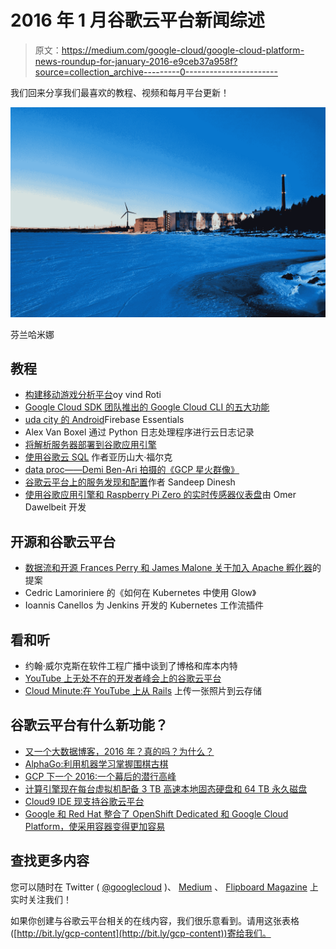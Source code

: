 # 2016 年 1 月谷歌云平台新闻综述

> 原文：<https://medium.com/google-cloud/google-cloud-platform-news-roundup-for-january-2016-e9ceb37a958f?source=collection_archive---------0----------------------->

我们回来分享我们最喜欢的教程、视频和每月平台更新！

![](img/82089b447d0e81ccd7ba0ecc0c133e08.png)

芬兰哈米娜

## 教程

*   [构建移动游戏分析平台](http://googlecloudplatform.blogspot.com/2016/01/build-a-mobile-gaming-analytics-platform.html)oy vind Roti
*   [Google Cloud SDK 团队推出的 Google Cloud CLI 的五大功能](http://googlecloudplatform.blogspot.com/2016/01/top-5-power-features-of-google-cloud-cli.html)
*   [uda city 的 Android](https://www.udacity.com/course/firebase-essentials-for-android--ud009)Firebase Essentials
*   Alex Van Boxel 通过 Python 日志处理程序进行云日志记录
*   [将解析服务器部署到谷歌应用引擎](/google-cloud/deploying-parse-server-to-google-app-engine-6bc0b7451d50#.2mzgorsy8)
*   [使用谷歌云 SQL](/google-cloud/using-google-cloud-sql-e3e4c123a89f#.rck25dmz6) 作者亚历山大·福尔克
*   [data proc——Demi Ben-Ari 拍摄的《GCP 星火群像》](/google-cloud/dataproc-spark-cluster-on-gcp-in-minutes-3843b8d8c5f8#.534nsmu93)
*   [谷歌云平台上的服务发现和配置](/google-cloud/service-discovery-and-configuration-on-google-cloud-platform-spoiler-it-s-built-in-c741eef6fec2#.j2c3223u2)作者 Sandeep Dinesh
*   [使用谷歌应用引擎和 Raspberry Pi Zero 的实时传感器仪表盘](http://omerio.com/2016/01/16/real-time-sensor-dashboard-using-google-app-engine-and-raspberry-pi-zero/)由 Omer Dawelbeit 开发

## **开源和谷歌云平台**

*   [数据流和开源 Frances Perry 和 James Malone 关于加入 Apache 孵化器](http://googlecloudplatform.blogspot.com/2016/01/Dataflow-and-open-source-proposal-to-join-the-Apache-Incubator.html)的提案
*   Cedric Lamoriniere 的《如何在 Kubernetes 中使用 Glow》
*   Ioannis Canellos 为 Jenkins 开发的 Kubernetes 工作流插件

## 看和听

*   约翰·威尔克斯在软件工程广播中谈到了博格和库本内特
*   [YouTube 上无处不在的开发者峰会上的谷歌云平台](/google-cloud/google-cloud-platform-at-ubiquity-dev-summit-2016-ffe0943812b9#.c0xvmbi5h)
*   [Cloud Minute:在 YouTube 上从 Rails](https://www.youtube.com/watch?v=olPk_uHgRyw&feature=youtu.be) 上传一张照片到云存储

## **谷歌云平台有什么新功能？**

*   [又一个大数据博客，2016 年？真的吗？为什么？](http://googlecloudplatform.blogspot.com/2016/02/another-Big-Data-blog-in-2016-really-why.html)
*   [AlphaGo:利用机器学习掌握围棋古棋](https://googleblog.blogspot.com/2016/01/alphago-machine-learning-game-go.html)
*   [GCP 下一个 2016:一个幕后的潜行高峰](http://googlecloudplatform.blogspot.com/2016/02/GCP-NEXT-2016-a-sneak-peak-behind-the-scenes.html)
*   [计算引擎现在每台虚拟机配备 3 TB 高速本地固态硬盘和 64 TB 永久磁盘](http://googlecloudplatform.blogspot.com/2016/02/Compute-Engine-now-with-3-TB-of-high-speed-Local-SSD-and-64-TB-of-Persistent-Disk-per-VM.html)
*   [Cloud9 IDE 现支持谷歌云平台](http://googlecloudplatform.blogspot.com/2016/01/Cloud9-IDE-now-supports-Google-Cloud-Platform.html)
*   [Google 和 Red Hat 整合了 OpenShift Dedicated 和 Google Cloud Platform，使采用容器变得更加容易](http://googlecloudplatform.blogspot.com/2016/01/google-and-red-hat-integrate-openshift-dedicated.html)

## 查找更多内容

您可以随时在 Twitter ( [@googlecloud](https://twitter.com/googlecloud) )、 [Medium](https://medium.com/google-cloud) 、 [Flipboard Magazine](https://flipboard.com/@googlecloud/google-cloud-platform-lfoqja31y) 上实时关注我们！

如果你创建与谷歌云平台相关的在线内容，我们很乐意看到。请用这张表格([http://bit.ly/gcp-content](http://bit.ly/gcp-content))寄给我们。